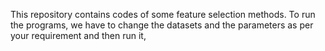 This repository contains codes of some feature selection methods. To run the programs, we have to change the datasets and the parameters as per your requirement and then run it, 
